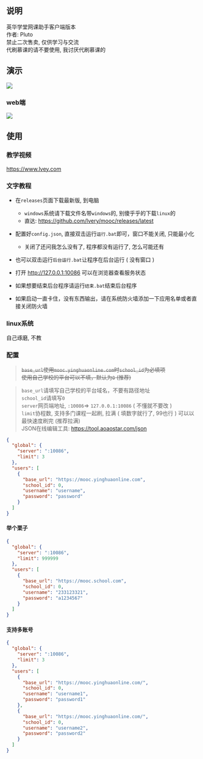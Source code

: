## 说明

英华学堂网课助手客户端版本  
作者: Pluto  
禁止二次售卖, 仅供学习与交流  
代刷慕课的请不要使用, 我讨厌代刷慕课的    

## 演示

![](docs/preview_1.gif)

### web端

![](docs/preview_2.png)

## 使用
### 教学视频  
<https://www.lvey.com>

### 文字教程  
* 在`releases`页面下载最新版, 到电脑  
  + `windows`系统请下载文件名带`windows`的, 别傻乎乎的下载`linux`的
  + 直达: <https://github.com/lvery/mooc/releases/latest>   

* 配置好`config.json`, 直接双击运行`运行.bat`即可，窗口不能关闭, 只能最小化
  + 关闭了还问我怎么没有了, 程序都没有运行了, 怎么可能还有  
* 也可以双击运行`后台运行.bat`让程序在后台运行 ( 没有窗口 )  
* 打开 <http://127.0.0.1:10086> 可以在浏览器查看服务状态  
* 如果想要结束后台程序请运行`结束.bat`结束后台程序  
* 如果启动一直卡住，没有东西输出，请在系统防火墙添加一下应用名单或者直接关闭防火墙

### linux系统
自己琢磨, 不教

### 配置

> ~~`base_url`使用`mooc.yinghuaonline.com`时`school_id`为必填项~~  
> ~~使用自己学校的平台可以不填，默认为`0` (推荐)~~  

> `base_url`请填写自己学校的平台域名，不要有路径地址  
> `school_id`请填写`0`  
> `server`网页端地址, `:10086`=> `127.0.0.1:10086` ( 不懂就不要改 )  
> `limit`协程数, 支持多门课程一起刷, 拉满 ( 填数字就行了, 99也行 ) 可以以最快速度刷完 (推荐拉满)  
> JSON在线编辑工具: <https://tool.aoaostar.com/json>

```json
{
  "global": {
    "server": ":10086",
    "limit": 3
  },
  "users": [
    {
      "base_url": "https://mooc.yinghuaonline.com",
      "school_id": 0,
      "username": "username",
      "password": "password"
    }
  ]
}
```
#### 举个栗子

```json
{
  "global": {
    "server": ":10086",
    "limit": 999999
  },
  "users": [
    {
      "base_url": "https://mooc.school.com",
      "school_id": 0,
      "username": "233123321",
      "password": "a1234567"
    }
  ]
}
```

#### 支持多账号

```json
{
  "global": {
    "server": ":10086",
    "limit": 3
  },
  "users": [
    {
      "base_url": "https://mooc.yinghuaonline.com/",
      "school_id": 0,
      "username": "username1",
      "password": "password1"
    },
    {
      "base_url": "https://mooc.yinghuaonline.com/",
      "school_id": 0,
      "username": "username2",
      "password": "password2"
    }
  ]
}
```
